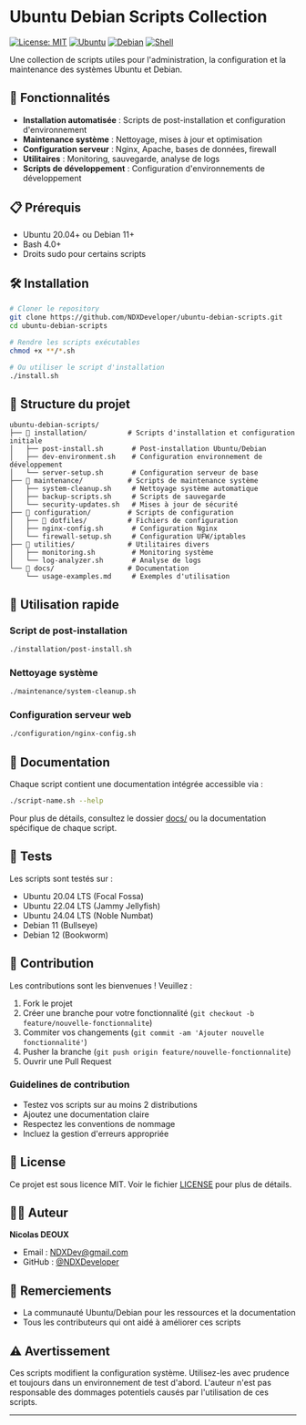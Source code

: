 # Ubuntu Debian Scripts Collection

[![License: MIT](https://img.shields.io/badge/License-MIT-yellow.svg)](https://opensource.org/licenses/MIT)
[![Ubuntu](https://img.shields.io/badge/Ubuntu-20.04%20|%2022.04%20|%2024.04-orange.svg)](https://ubuntu.com/)
[![Debian](https://img.shields.io/badge/Debian-11%20|%2012-red.svg)](https://debian.org/)
[![Shell](https://img.shields.io/badge/Shell-Bash-green.svg)](https://www.gnu.org/software/bash/)

Une collection de scripts utiles pour l'administration, la configuration et la maintenance des systèmes Ubuntu et Debian.

## 🚀 Fonctionnalités

- **Installation automatisée** : Scripts de post-installation et configuration d'environnement
- **Maintenance système** : Nettoyage, mises à jour et optimisation
- **Configuration serveur** : Nginx, Apache, bases de données, firewall
- **Utilitaires** : Monitoring, sauvegarde, analyse de logs
- **Scripts de développement** : Configuration d'environnements de développement

## 📋 Prérequis

- Ubuntu 20.04+ ou Debian 11+
- Bash 4.0+
- Droits sudo pour certains scripts

## 🛠️ Installation

```bash
# Cloner le repository
git clone https://github.com/NDXDeveloper/ubuntu-debian-scripts.git
cd ubuntu-debian-scripts

# Rendre les scripts exécutables
chmod +x **/*.sh

# Ou utiliser le script d'installation
./install.sh
```

## 📁 Structure du projet

```
ubuntu-debian-scripts/
├── 📂 installation/          # Scripts d'installation et configuration initiale
│   ├── post-install.sh       # Post-installation Ubuntu/Debian
│   ├── dev-environment.sh    # Configuration environnement de développement
│   └── server-setup.sh       # Configuration serveur de base
├── 📂 maintenance/           # Scripts de maintenance système
│   ├── system-cleanup.sh     # Nettoyage système automatique
│   ├── backup-scripts.sh     # Scripts de sauvegarde
│   └── security-updates.sh   # Mises à jour de sécurité
├── 📂 configuration/         # Scripts de configuration
│   ├── 📂 dotfiles/          # Fichiers de configuration
│   ├── nginx-config.sh       # Configuration Nginx
│   └── firewall-setup.sh     # Configuration UFW/iptables
├── 📂 utilities/             # Utilitaires divers
│   ├── monitoring.sh         # Monitoring système
│   └── log-analyzer.sh       # Analyse de logs
└── 📂 docs/                  # Documentation
    └── usage-examples.md     # Exemples d'utilisation
```

## 🎯 Utilisation rapide

### Script de post-installation
```bash
./installation/post-install.sh
```

### Nettoyage système
```bash
./maintenance/system-cleanup.sh
```

### Configuration serveur web
```bash
./configuration/nginx-config.sh
```

## 📖 Documentation

Chaque script contient une documentation intégrée accessible via :
```bash
./script-name.sh --help
```

Pour plus de détails, consultez le dossier [docs/](docs/) ou la documentation spécifique de chaque script.

## 🧪 Tests

Les scripts sont testés sur :
- Ubuntu 20.04 LTS (Focal Fossa)
- Ubuntu 22.04 LTS (Jammy Jellyfish)
- Ubuntu 24.04 LTS (Noble Numbat)
- Debian 11 (Bullseye)
- Debian 12 (Bookworm)

## 🤝 Contribution

Les contributions sont les bienvenues ! Veuillez :

1. Fork le projet
2. Créer une branche pour votre fonctionnalité (`git checkout -b feature/nouvelle-fonctionnalite`)
3. Commiter vos changements (`git commit -am 'Ajouter nouvelle fonctionnalité'`)
4. Pusher la branche (`git push origin feature/nouvelle-fonctionnalite`)
5. Ouvrir une Pull Request

### Guidelines de contribution

- Testez vos scripts sur au moins 2 distributions
- Ajoutez une documentation claire
- Respectez les conventions de nommage
- Incluez la gestion d'erreurs appropriée


## 📄 License

Ce projet est sous licence MIT. Voir le fichier [LICENSE](LICENSE) pour plus de détails.

## 👨‍💻 Auteur

**Nicolas DEOUX**
- Email : NDXDev@gmail.com
- GitHub : [@NDXDeveloper](https://github.com/NDXDeveloper)

## 🙏 Remerciements

- La communauté Ubuntu/Debian pour les ressources et la documentation
- Tous les contributeurs qui ont aidé à améliorer ces scripts

## ⚠️ Avertissement

Ces scripts modifient la configuration système. Utilisez-les avec prudence et toujours dans un environnement de test d'abord. L'auteur n'est pas responsable des dommages potentiels causés par l'utilisation de ces scripts.

---


